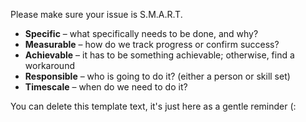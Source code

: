 Please make sure your issue is S.M.A.R.T.

* **Specific** – what specifically needs to be done, and why?
* **Measurable** – how do we track progress or confirm success?
* **Achievable** – it has to be something achievable; otherwise, find a workaround
* **Responsible** – who is going to do it? (either a person or skill set)
* **Timescale** – when do we need to do it?

You can delete this template text, it's just here as a gentle reminder (:
